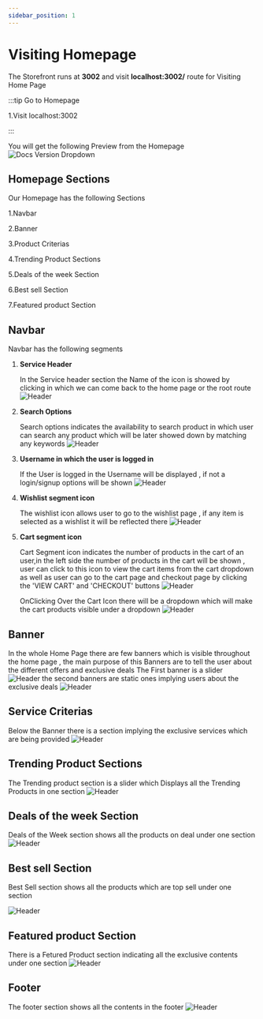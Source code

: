 ```yaml
---
sidebar_position: 1
---
```


# Visiting Homepage

The Storefront runs at **3002** and visit **localhost:3002/** route for Visiting Home Page

:::tip Go to Homepage

1.Visit localhost:3002

:::

You will get the following Preview from the Homepage
![Docs Version Dropdown](../img/home-page/localhost_3002_.png)

## Homepage Sections

Our Homepage has the following Sections

1.Navbar

2.Banner

3.Product Criterias

4.Trending Product Sections

5.Deals of the week Section

6.Best sell Section

7.Featured product Section

## Navbar

Navbar has the following segments

1. **Service Header**

   In the Service header section the Name of the icon is showed by clicking in which we can come back to the home page or the root route
   ![Header](../img/home-page/service.png)

2. **Search Options**

   Search options indicates the availability to search product in which user can search any product which will be later showed down by matching any keywords
   ![Header](../img/home-page/search.png)

3. **Username in which the user is logged in**

   If the User is logged in the Username will be displayed , if not a login/signup options will be shown
   ![Header](../img/home-page/userName.png)

4. **Wishlist segment icon**

   The wishlist icon allows user to go to the wishlist page , if any item is selected as a wishlist it will be reflected there
   ![Header](../img/home-page/wishlist.png)

5. **Cart segment icon**

   Cart Segment icon indicates the number of products in the cart of an user,in the left side the number of products in the cart will be shown , user can click to this icon to view the cart items from the cart dropdown as well as user can go to the cart page and checkout page by clicking the 'VIEW CART' and 'CHECKOUT' buttons
   ![Header](../img/home-page/cart.png)

   OnClicking Over the Cart Icon there will be a dropdown which will make the cart products visible under a dropdown
   ![Header](../img/home-page/cart_dropdown.png)

## Banner

In the whole Home Page there are few banners which is visible throughout the home page , the main purpose of this Banners are to tell the user about the different offers and exclusive deals
The First banner is a slider
![Header](../img/home-page/banner_1.png)
the second banners are static ones implying users about the exclusive deals
![Header](../img/home-page/banner_2.png)

## Service Criterias

Below the Banner there is a section implying the exclusive services which are being provided
![Header](../img/home-page/services.png)

## Trending Product Sections

The Trending product section is a slider which Displays all the Trending Products in one section
![Header](../img/home-page/trending.png)

## Deals of the week Section

Deals of the Week section shows all the products on deal under one section
![Header](../img/home-page/deals.png)

## Best sell Section

Best Sell section shows all the products which are top sell under one section

![Header](../img/home-page/best_sell.png)

## Featured product Section

There is a Fetured Product section indicating all the exclusive contents under one section
![Header](../img/home-page/featured.png)

## Footer

The footer section shows all the contents in the footer
![Header](../img/home-page/footer.png)
